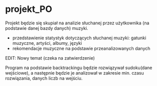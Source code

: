 # projekt_PO

Projekt będzie się skupiał na analizie słuchanej przez użytkownika (na podstawie danej bazdy danych) muzyki.
- przedstawienie statystyk dotyczących słuchanej muzyki: gatunki muzyczne, artyści, albumy, języki
- rekomendacje muzyczne na podstawie przeanalizowanych danych


EDIT: Nowy temat (czeka na zatwierdzenie)

Program na podstawie backtrackingu będzie rozwiązywał sudoku(dane wejściowe), a następnie będzie je analizował w zakresie min. czasu rozwiązania, danych liczb na wejściu.

